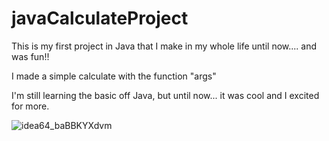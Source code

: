 # javaCalculateProject

This is my first project in Java that I make in my whole life until now.... and was fun!! 

I made a simple calculate with the function "args"

I'm still learning the basic off Java, but until now... it was cool and I excited for more. 

![idea64_baBBKYXdvm](https://github.com/TheBILEU/javaCalculateProject/assets/135283567/527589bc-ec34-4bb0-b127-f9d6a6b46109)
